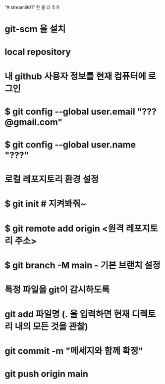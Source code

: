 "# streamlit01"
한 줄 더 추가

# git-scm 을 설치

# local repository

# 내 github 사용자 정보를 현재 컴퓨터에 로그인
# $ git config --global user.email "???@gmail.com"
# $ git config --global user.name "???"

# 로컬 레포지토리 환경 설정
# $ git init  # 지켜봐줘~
# $ git remote add origin <원격 레포지토리 주소>
# $ git branch -M main   - 기본 브랜치 설정

# 특정 파일을 git이 감시하도록
# git add 파일명 (. 을 입력하면 현재 디렉토리 내의 모든 것을 관찰)
# git commit -m "메세지와 함께 확정"
# git push origin main
